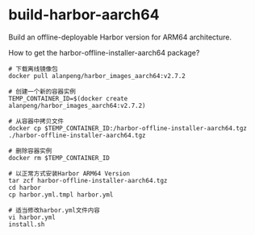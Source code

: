 # build-harbor-aarch64
Build an offline-deployable Harbor version for ARM64 architecture.

How to get the harbor-offline-installer-aarch64 package?

```
# 下载离线镜像包
docker pull alanpeng/harbor_images_aarch64:v2.7.2

# 创建一个新的容器实例
TEMP_CONTAINER_ID=$(docker create alanpeng/harbor_images_aarch64:v2.7.2)

# 从容器中拷贝文件
docker cp $TEMP_CONTAINER_ID:/harbor-offline-installer-aarch64.tgz ./harbor-offline-installer-aarch64.tgz

# 删除容器实例
docker rm $TEMP_CONTAINER_ID

# 以正常方式安装Harbor ARM64 Version
tar zcf harbor-offline-installer-aarch64.tgz
cd harbor
cp harbor.yml.tmpl harbor.yml

# 适当修改harbor.yml文件内容
vi harbor.yml
install.sh
```
